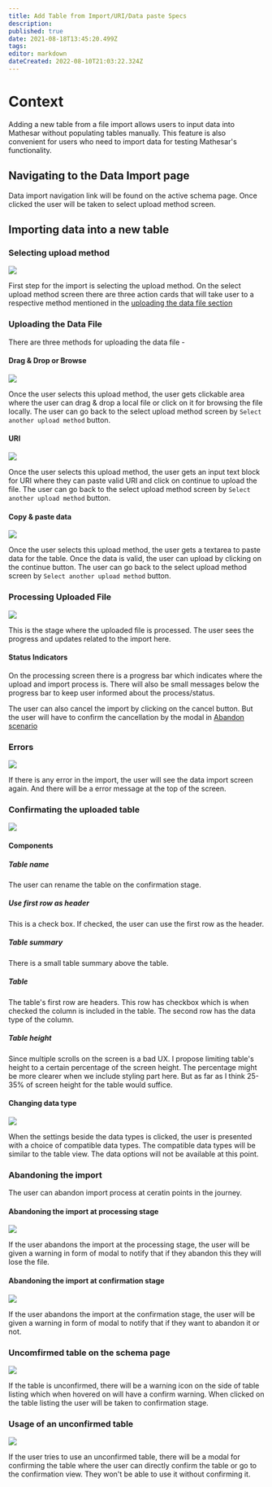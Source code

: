 ```yaml
---
title: Add Table from Import/URI/Data paste Specs
description: 
published: true
date: 2021-08-18T13:45:20.499Z
tags: 
editor: markdown
dateCreated: 2022-08-10T21:03:22.324Z
---
```


# Context
Adding a new table from a file import allows users to input data into Mathesar without populating tables manually. This feature is also convenient for users who need to import data for testing Mathesar's functionality.

## Navigating to the Data Import page

Data import navigation link will be found on the active schema page. Once clicked the user will be taken to select upload method screen.

## Importing data into a new table

### Selecting upload method
![](https://share.balsamiq.com/c/uhmhbecvbb8cji2LVGFRWo.png)

First step for the import is selecting the upload method. On the select upload method screen there are three action cards that will take user to a respective method mentioned in the [uploading the data file section](#uploading-the-data-file)

### Uploading the Data File
There are three methods for uploading the data file -

#### Drag & Drop or Browse
![](https://share.balsamiq.com/c/Lhu3yxutZVoXivwcKPtT1.png)

Once the user selects this upload method, the user gets clickable area where the user can drag & drop a local file or click on it for browsing the file locally. The user can go back to the select upload method screen by `Select another upload method` button.

#### URI
![](https://share.balsamiq.com/c/r7fmqfwG2hmjTTbwvMRehr.png)

Once the user selects this upload method, the user gets an input text block for URI where they can paste valid URI and click on continue to upload the file. The user can go back to the select upload method screen by `Select another upload method` button.

#### Copy & paste data
![](https://share.balsamiq.com/c/uC1C6dxPCze6oiHHTAkAvt.png)

Once the user selects this upload method, the user gets a textarea to paste data for the table. Once the data is valid, the user can upload by clicking on the continue button. The user can go back to the select upload method screen by `Select another upload method` button.

### Processing Uploaded File
![](https://share.balsamiq.com/c/9d1wf4y7cgBUawWbdcoThs.png)

This is the stage where the uploaded file is processed. The user sees the progress and updates related to the import here. 

#### Status Indicators

On the processing screen there is a progress bar which indicates where the upload and import process is. There will also be small messages below the progress bar to keep user informed about the process/status.

The user can also cancel the import by clicking on the cancel button. But the user will have to confirm the cancellation by the modal in [Abandon scenario](#abandoning-the-file-processing-step)

### Errors 
![](https://share.balsamiq.com/c/asGm1LMUCEvjCd1jBdcDEA.png)

If there is any error in the import, the user will see the data import screen again. And there will be a error message at the top of the screen.

### Confirmating the uploaded table
![](https://share.balsamiq.com/c/g1YFz8wYRm71tQ5W6skCX7.png)

#### Components

##### Table name
The user can rename the table on the confirmation stage. 

##### Use first row as header
This is a check box. If checked, the user can use the first row as the header.

##### Table summary
There is a small table summary above the table. 

##### Table 
The table's first row are headers. This row has checkbox which is when checked the column is included in the table. The second row has the data type of the column. 

##### Table height
Since multiple scrolls on the screen is a bad UX. I propose limiting table's height to a certain percentage of the screen height. The percentage might be more clearer when we include styling part here. But as far as I think 25-35% of screen height for the table would suffice. 

#### Changing data type
![](https://share.balsamiq.com/c/agFL3gk3gc7pkgjc2GUcw3.png)

When the settings beside the data types is clicked, the user is presented with a choice of compatible data types. The compatible data types will be similar to the table view. The data options will not be available at this point. 

### Abandoning the import 
The user can abandon import process at ceratin points in the journey.

#### Abandoning the import at processing stage
![](https://share.balsamiq.com/c/8WvP45gNpqAm3UYUM1r3m2.png)

If the user abandons the import at the processing stage, the user will be given a warning in form of modal to notify that if they abandon this they will lose the file.

#### Abandoning the import at confirmation stage
![](https://share.balsamiq.com/c/6XqnBjSAk2FUAK8DyexoU5.png)

If the user abandons the import at the confirmation stage, the user will be given a warning in form of modal to notify that if they want to abandon it or not.

### Uncomfirmed table on the schema page
![](https://share.balsamiq.com/c/vr3pvTp1cUsMJw7gb8xNKY.png)

If the table is unconfirmed, there will be a warning icon on the side of table listing which when hovered on will have a confirm warning. When clicked on the table listing the user will be taken to confirmation stage.

### Usage of an unconfirmed table
![](https://share.balsamiq.com/c/kLkhvgR9Uk1njGbmgh9msB.png)

If the user tries to use an unconfirmed table, there will be a modal for confirming the table where the user can directly confirm the table or go to the confirmation view. They won't be able to use it without confirming it.
